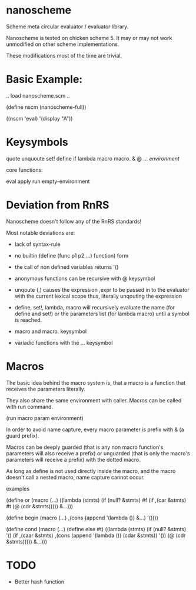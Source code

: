 # nanoscheme

Scheme meta circular evaluator / evaluator library.


Nanoscheme is tested on chicken scheme 5.
It may or may not work unmodified on other scheme implementations.

These modifications most of the time are trivial.

# Basic Example:

.. load nanoscheme.scm ..

(define nscm (nanoscheme-full))

((nscm 'eval) '(display "A"))

# Keysymbols

quote unquoute set! define if lambda macro macro. & @ ... _environment_

core functions:

eval apply run empty-environment


# Deviation from RnRS

Nanoscheme doesn't follow any of the RnRS standards!

Most notable deviations are:

- lack of syntax-rule

- no builtin (define (func p1 p2 ...) function) form

- the call of non defined variables returns '()

- anonymous functions can be recursive with @ keysymbol

- unqoute (,) causes the expression ,expr to be passed in to the evaluator
  with the current lexical scope thus, literally unqouting the expression

- define, set!, lambda, macro will recursively evaluate the name (for define and set!)
  or the parameters list (for lambda macro) until a symbol is reached.

- macro and macro. keysymbol

- variadic functions with the ... keysymbol

# Macros

The basic idea behind the macro system is,
that a macro is a function that receives the parameters literally.

They also share the same environment with caller. Macros can be called with run command.

(run macro param environment)

In order to avoid name capture, every macro parameter is prefix with & (a guard prefix).

Macros can be deeply guarded (that is any non macro function's parameters will also receive a prefix)
or unguarded (that is only the macro's parameters will receive a prefix) with the dotted macro.

As long as define is not used directly inside the macro, and the macro doesn't call 
a nested macro, name capture cannot occur.

examples

(define or (macro (...)
	((lambda (stmts)
		(if (null? &stmts)
			#f
			(if ,(car &stmts)
				#t
	(@ (cdr &stmts))))) &...)))

(define begin (macro (...)
	,(cons (append '(lambda ()) &...) '())))

(define cond (macro (...)
	(define else #t)
	((lambda (stmts)
		(if (null? &stmts)
			'()
			(if ,(caar &stmts)
				,(cons (append '(lambda ()) (cdar &stmts)) '())
				(@ (cdr &stmts))))) &...)))

# TODO

- Better hash function

